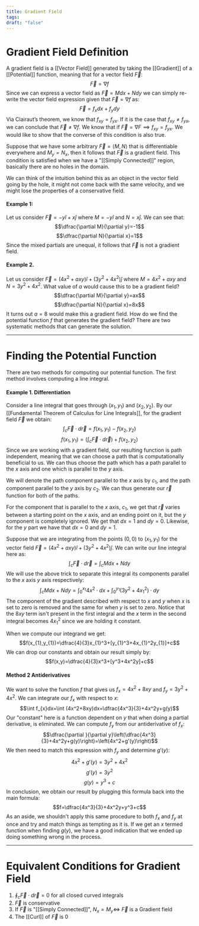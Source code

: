 ```yaml
---
title: Gradient Field
tags: 
draft: "false"
---
```

# Gradient Field Definition
A gradient field is a [[Vector Field]] generated by taking the [[Gradient]] of a [[Potential]] function, meaning that for a vector field $\vec{F}$:
$$\vec{F}=\nabla f$$
Since we can express a vector field as $\vec{F}=Mdx+Ndy$ we can simply re-write the vector field expression given that $\vec{F}=\nabla f$ as:
$$\vec{F}=f_{x}dx+f_{y}dy$$
Via Clairaut’s theorem, we know that $f_{xy}=f_{yx}$. If it is the case that $f_{xy}\neq f_{yx}$, we can conclude that $\vec{F} \neq \nabla f$. We know that if $\vec{F} = \nabla F \implies f_{xy}=f_{yx}$. We would like to show that the converse of this condition is also true. 

Suppose that we have some arbitrary $\vec{F}=\langle M,N \rangle$ that is differentiable everywhere and $M_{y}=N_{x}$, then it follows that $\vec{F}$ is a gradient field. This condition is satisfied when we have a "[[Simply Connected]]" region, basically there are no holes in the domain. 

We can think of the intuition behind this as an object in the vector field going by the hole, it might not come back with the same velocity, and we might lose the properties of a conservative field. 
#### Example 1:
Let us consider $\vec{F}=-y\hat{i}+x\hat{j}$ where $M=-y\hat{i}$ and $N=x\hat{j}$. We can see that:
$$\dfrac{\partial M}{\partial y}=-1$$
$$\dfrac{\partial N}{\partial x}=1$$
Since the mixed partials are unequal, it follows that $\vec{F}$ is not a gradient field. 
#### Example 2. 
Let us consider $\vec{F}=(4x^2+axy)\hat{i}+(3y^2+4x^2)\hat{j}$ where $M=4x^2+axy$ and $N=3y^2+4x^2$. What value of $a$ would cause this to be a gradient field?
$$\dfrac{\partial M}{\partial y}=ax$$
$$\dfrac{\partial N}{\partial x}=8x$$
It turns out $a=8$ would make this a gradient field. How do we find the potential function $f$ that generates the gradient field? There are two systematic methods that can generate the solution. 

---
# Finding the Potential Function
There are two methods for computing our potential function. The first method involves computing a line integral. 

#### Example 1. Differentiation
Consider a line integral that goes through $(x_{1},y_{1})$ and $(x_{2},y_{2})$. By our [[Fundamental Theorem of Calculus for Line Integrals]], for the gradient field $\vec{F}$ we obtain:
$$\int_{c}\vec{F}\cdot d\vec{r}=f(x_{1},y_{1})-f(x_{2},y_{2})$$
$$f(x_{1},y_{1})=\left(\int_{c}\vec{F}\cdot d\vec{r}\right)+f(x_{2},y_{2})$$
Since we are working with a gradient field, our resulting function is path independent, meaning that we can choose a path that is computationally beneficial to us. We can thus choose the path which has a path parallel to the $x$ axis and one which is parallel to the $y$ axis.

We will denote the path component parallel to the $x$ axis by $c_{1}$, and the path component parallel to the $y$ axis by $c_{2}$. We can thus generate our $\vec{r}$ function for both of the paths.

For the component that is parallel to the $x$ axis, $c_{1}$, we get that $\vec{r}$ varies between a starting point on the $x$ axis, and an ending point on it, but the $y$ component is completely ignored. We get that $dx=1$ and $dy=0$. Likewise, for the $y$ part we have that $dx=0$ and $dy=1$. 

Suppose that we are integrating from the points $(0,0)$ to $(x_{1},y_{1})$ for the vector field $\vec{F}=(4x^2+axy)\hat{i}+(3y^2+4x^2)\hat{j}$. We can write our line integral here as:
$$\int_{c}\vec{F}\cdot d\vec{r}=\int_{c}Mdx+Ndy$$
We will use the above trick to separate this integral its components parallel to the $x$ axis $y$ axis respectively:
$$\int_{c}Mdx+Ndy=\int_{0}^{x_{1}}4x^2\cdot dx+\int_{0}^{y_{1}}(3y^2+4x_{1}^2)\cdot dy$$
The component of the gradient described with respect to $x$ and $y$ when $x$ is set to zero is removed and the same for when $y$ is set to zero. Notice that the $8xy$ term isn't present in the first integral and the $x$ term in the second integral becomes $4x_{1}^2$ since we are holding it constant. 

When we compute our integrand we get:
$$f(x_{1},y_{1})=\dfrac{4}{3}x_{1}^3+[y_{1}^3+4x_{1}^2y_{1}]+c$$
We can drop our constants and obtain our result simply by:
$$f(x,y)=\dfrac{4}{3}x^3+[y^3+4x^2y]+c$$

#### Method 2 Antiderivatives 
We want to solve the function $f$ that gives us $f_{x}=4x^2+8xy$ and $f_{y}=3y^2+4x^2$. We can integrate our $f_{x}$ with respect to $x$: 
$$\int f_{x}dx=\int (4x^2+8xy)dx=\dfrac{4x^3}{3}+4x^2y+g(y)$$
Our "constant" here is a function dependent on $y$ that when doing a partial derivative, is eliminated. We can compute $f_{y}$ from our antiderivative of $f_{x}$:
$$\dfrac{\partial }{\partial y}\left(\dfrac{4x^3}{3}+4x^2y+g(y)\right)=\left(4x^2+g'(y)\right)$$
We then need to match this expression with $f_{y}$ and determine $g'(y)$:
$$4x^2+g'(y)=3y^2+4x^2$$
$$g'(y)=3y^2$$
$$g(y)=y^3+c$$
In conclusion, we obtain our result by plugging this formula back into the main formula:
$$f=\dfrac{4x^3}{3}+4x^2y+y^3+c$$
As an aside, we shouldn't apply this same procedure to both $f_{x}$ and $f_{y}$ at once and try and match things as tempting as it is. If we get an $x$ termed function when finding $g(y)$, we have a good indication that we ended up doing something wrong in the process. 

---
# Equivalent Conditions for Gradient Field 
1. $\oint_{c} \vec{F}\cdot d\vec{r}=0$ for all closed curved integrals
2. $\vec{F}$ is conservative 
3. If $\vec{F}$ is "[[Simply Connected]]", $N_{x}=M_{y} \Longleftrightarrow$ $\vec{F}$ is a Gradient field 
4. The [[Curl]] of $\vec{F}$ is 0 